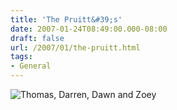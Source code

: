 ```yaml
---
title: 'The Pruitt&#39;s'
date: 2007-01-24T08:49:00.000-08:00
draft: false
url: /2007/01/the-pruitt.html
tags: 
- General
---
```


![Thomas, Darren, Dawn and Zoey](http://blog.ddpruitt.net/wp-content/uploads/2007/01/WindowsLiveWriter/ThePruitts_14AA5/image0%5B2%5D.jpg)